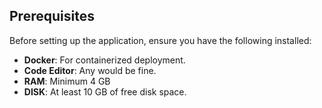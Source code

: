 ## Prerequisites
Before setting up the application, ensure you have the following installed:
- **Docker**: For containerized deployment.
- **Code Editor**: Any would be fine.
- **RAM**: Minimum 4 GB
- **DISK**: At least 10 GB of free disk space.